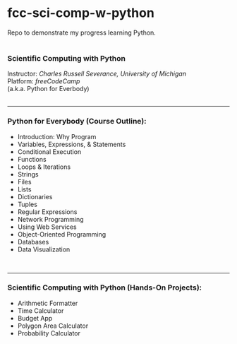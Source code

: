 # fcc-sci-comp-w-python
Repo to demonstrate my progress learning Python.
<br/>
<br/>


### Scientific Computing with Python
Instructor:  *Charles Russell Severance, University of Michigan*<br/>
Platform:  *freeCodeCamp*<br/>
(a.k.a. Python for Everbody)
<br/>
<br/>

---
### Python for Everybody (Course Outline):
- Introduction:  Why Program
- Variables, Expressions, & Statements
- Conditional Execution
- Functions
- Loops & Iterations
- Strings
- Files
- Lists
- Dictionaries
- Tuples
- Regular Expressions
- Network Programming
- Using Web Services
- Object-Oriented Programming
- Databases
- Data Visualization
<br/>

---
### Scientific Computing with Python (Hands-On Projects):
- Arithmetic Formatter
- Time Calculator
- Budget App
- Polygon Area Calculator
- Probability Calculator

